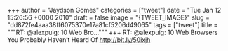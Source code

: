 
+++
author = "Jaydson Gomes"
categories = ["tweet"]
date = "Tue Jan 12 15:26:56 +0000 2010"
draft = false
image = "{TWEET_IMAGE}"
slug = "dd872fe4aaa38ff6075370e17a81cf5206d49065"
tags = ["tweet"]
title = """RT: @alexpuig: 10 Web Bro..."""
+++
RT: @alexpuig: 10 Web Browsers You Probably Haven’t Heard Of http://bit.ly/50ixjh
